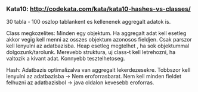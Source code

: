 ### Kata10: http://codekata.com/kata/kata10-hashes-vs-classes/

30 tabla - 100 oszlop tablankent es kellenenek aggregalt adatok is.

Class megkozelites:
Minden egy objektum. Ha aggregalt adat kell esetleg akkor vegig kell menni az
osszes objektum azonosos fieldjen. Csak parszor kell lenyulni az adatbazisba.
Heap esetleg megtelhet , ha sok objektummal dolgozunk/tarolunk.
Merevebb struktura, uj class-t kell letrehozni, ha valtozik a kivant adat.
Konnyebb tesztelhetoseg.

Hash:
Adatbazis optimalizalva van aggregalt lekerdezesekre. Tobbszor kell
lenyulni az adatbazisba -> Nem eroforrasbarat.
Nem kell minden fieldet felhuzni az adatbazisbol -> java oldalon kevesebb eroforras.
